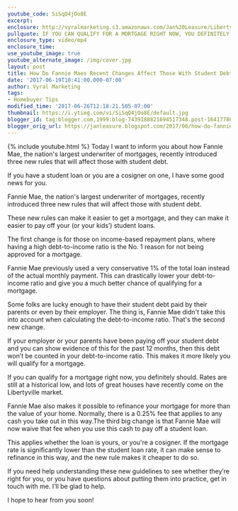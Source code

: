 ```yaml
---
youtube_code: SiSqQ4jOo8E
excerpt:
enclosure: http://vyralmarketing.s3.amazonaws.com/Jan%20Leasure/Libertyville%20Mortgage-%20How%20Do%20Fannie%20Maes%20Recent%20Changes%20Affect%20Those%20With%20Student%20Debt%253F.mp4
pullquote: IF YOU CAN QUALIFY FOR A MORTGAGE RIGHT NOW, YOU DEFINITELY SHOULD.
enclosure_type: video/mp4
enclosure_time:
use_youtube_image: true
youtube_alternate_image: /img/cover.jpg
layout: post
title: How Do Fannie Maes Recent Changes Affect Those With Student Debt?
date: '2017-06-19T10:41:00.000-07:00'
author: Vyral Marketing
tags:
- Homebuyer Tips
modified_time: '2017-06-26T12:18:21.505-07:00'
thumbnail: https://i.ytimg.com/vi/SiSqQ4jOo8E/default.jpg
blogger_id: tag:blogger.com,1999:blog-7439188821694517348.post-1641778634941397211
blogger_orig_url: https://janleasure.blogspot.com/2017/06/how-do-fannie-maes-recent-changes.html
---
```

{% include youtube.html %}
Today I want to inform you about how Fannie Mae, the nation's largest underwriter of mortgages, recently introduced three new rules that will affect those with student debt.

If you have a student loan or you are a cosigner on one, I have some good news for you.

Fannie Mae, the nation's largest underwriter of mortgages, recently introduced three new rules that will affect those with student debt.

These new rules can make it easier to get a mortgage, and they can make it easier to pay off your (or your kids’) student loans.

The first change is for those on income-based repayment plans, where having a high debt-to-income ratio is the No. 1 reason for not being approved for a mortgage.

Fannie Mae previously used a very conservative 1% of the total loan instead of the actual monthly payment. This can drastically lower your debt-to-income ratio and give you a much better chance of qualifying for a mortgage.

Some folks are lucky enough to have their student debt paid by their parents or even by their employer. The thing is, Fannie Mae didn't take this into account when calculating the debt-to-income ratio. That's the second new change.

If your employer or your parents have been paying off your student debt and you can show evidence of this for the past 12 months, then this debt won’t be counted in your debt-to-income ratio. This makes it more likely you will qualify for a mortgage.



If you can qualify for a mortgage right now, you definitely should. Rates are still at a historical low, and lots of great houses have recently come on the Libertyville market.

Fannie Mae also makes it possible to refinance your mortgage for more than the value of your home. Normally, there is a 0.25% fee that applies to any cash you take out in this way.The third big change is that Fannie Mae will now waive that fee when you use this cash to pay off a student loan.

This applies whether the loan is yours, or you're a cosigner. If the mortgage rate is significantly lower than the student loan rate, it can make sense to refinance in this way, and the new rule makes it cheaper to do so.

If you need help understanding these new guidelines to see whether they’re right for you, or you have questions about putting them into practice, get in touch with me. I’ll be glad to help.

I hope to hear from you soon!
